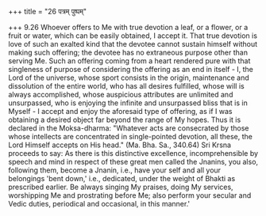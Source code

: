 +++
title = "26 पत्रम् पुष्पम्"

+++
9.26 Whoever offers to Me with true devotion a leaf, or a flower, or a fruit or water, which can be easily obtained, I accept it. That true devotion is love of such an exalted kind that the devotee cannot sustain himself without making such offering; the devotee has no extraneous purpose other than serving Me. Such an offering coming from a heart rendered pure with that singleness of purpose of considering the offering as an end in itself - I, the Lord of the universe, whose sport consists in the origin, maintenance and dissolution of the entire world,
who has all desires fulfilled, whose will is always accomplished, whose auspicious attributes are unlimited and unsurpassed, who is enjoying the infinite and unsurpassed bliss that is in Myself - I accept and enjoy the aforesaid type of offering, as if I was obtaining a desired object far beyond the range of My hopes. Thus it is declared in the Moksa-dharma: "Whatever acts are consecrated by those whose intellects are concentrated in single-pointed devotion, all these, the Lord Himself accepts on His head." (Ma. Bha. Sa., 340.64) Sri Krsna proceeds to say:
As there is this distinctive excellence, incomprehensible by speech and mind in respect of these great men called the Jnanins, you also,
following them, become a Jnanin, i.e., have your self and all your belongings 'bent down,' i.e., dedicated, under the weight of Bhakti as prescribed earlier. Be always singing My praises, doing My services,
worshipping Me and prostrating before Me; also perform your secular and Vedic duties, periodical and occasional, in this manner.'
